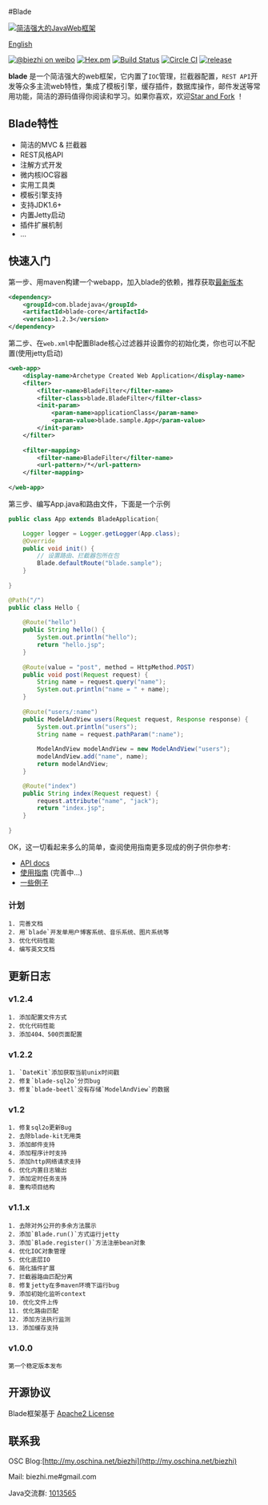 #Blade

[![简洁强大的JavaWeb框架](http://i1.tietuku.com/0c4b9726253b6268.png "简洁强大的JavaWeb框架")](http://bladejava.com)

[English](https://github.com/biezhi/blade/blob/master/README_EN.md)

[![@biezhi on weibo](https://img.shields.io/badge/weibo-%40biezhi-red.svg)](http://weibo.com/u/5238733773)
[![Hex.pm](https://img.shields.io/hexpm/l/plug.svg)](http://www.apache.org/licenses/LICENSE-2.0.html)
[![Build Status](https://api.travis-ci.org/biezhi/blade.svg?branch=master)](https://travis-ci.org/biezhi/blade)
[![Circle CI](https://circleci.com/gh/biezhi/blade/tree/master.svg?style=svg)](https://circleci.com/gh/biezhi/blade/tree/master)
[![release](https://img.shields.io/maven-central/v/com.bladejava/blade.svg)](http://search.maven.org/#search%7Cga%7C1%7Cg%3A%22com.bladejava%22)

**blade** 是一个简洁强大的web框架，它内置了`IOC`管理，拦截器配置，`REST API`开发等众多主流web特性，集成了模板引擎，缓存插件，数据库操作，邮件发送等常用功能，简洁的源码值得你阅读和学习。如果你喜欢，欢迎[Star and Fork](https://github.com/biezhi/blade) ！

## Blade特性

* 简洁的MVC & 拦截器
* REST风格API
* 注解方式开发
* 微内核IOC容器
* 实用工具类
* 模板引擎支持
* 支持JDK1.6+
* 内置Jetty启动
* 插件扩展机制
* ...

## 快速入门
第一步、用maven构建一个webapp，加入blade的依赖，推荐获取[最新版本](LAST_VERSION.md)

```xml
<dependency>
	<groupId>com.bladejava</groupId>
	<artifactId>blade-core</artifactId>
	<version>1.2.3</version>
</dependency>
```
	
第二步、在`web.xml`中配置Blade核心过滤器并设置你的初始化类，你也可以不配置(使用jetty启动)
	
```xml
<web-app>
	<display-name>Archetype Created Web Application</display-name>
	<filter>
		<filter-name>BladeFilter</filter-name>
		<filter-class>blade.BladeFilter</filter-class>
		<init-param>
			<param-name>applicationClass</param-name>
			<param-value>blade.sample.App</param-value>
		</init-param>
	</filter>
	
	<filter-mapping>
		<filter-name>BladeFilter</filter-name>
		<url-pattern>/*</url-pattern>
	</filter-mapping>
	
</web-app>
```

第三步、编写App.java和路由文件，下面是一个示例

```java
public class App extends BladeApplication{

	Logger logger = Logger.getLogger(App.class);
	@Override
	public void init() {
		// 设置路由、拦截器包所在包
		Blade.defaultRoute("blade.sample");
	}
	
}
```

	
```java
@Path("/")
public class Hello {
	
	@Route("hello")
	public String hello() {
		System.out.println("hello");
		return "hello.jsp";
	}
		
	@Route(value = "post", method = HttpMethod.POST)
	public void post(Request request) {
		String name = request.query("name");
		System.out.println("name = " + name);
	}
	
	@Route("users/:name")
	public ModelAndView users(Request request, Response response) {
		System.out.println("users");
		String name = request.pathParam(":name");
		
		ModelAndView modelAndView = new ModelAndView("users");
		modelAndView.add("name", name);
		return modelAndView;
	}

	@Route("index")
	public String index(Request request) {
		request.attribute("name", "jack");
		return "index.jsp";
	}
	
}
```
	
OK，这一切看起来多么的简单，查阅使用指南更多现成的例子供你参考:

+ [API docs](http://bladejava.com/apidocs/)
+ [使用指南](http://bladejava.com/doc/cn/index.html) (完善中...)
+ [一些例子](https://github.com/bladejava)

### 计划
	1. 完善文档
	2. 用`blade`开发单用户博客系统、音乐系统、图片系统等
	3. 优化代码性能
	4. 编写英文文档

## 更新日志

### v1.2.4
	1. 添加配置文件方式
	2. 优化代码性能
	3. 添加404、500页面配置
	
### v1.2.2
	1. `DateKit`添加获取当前unix时间戳
	2. 修复`blade-sql2o`分页bug
	3. 修复`blade-beetl`没有存储`ModelAndView`的数据
	
### v1.2
	1. 修复sql2o更新Bug
	2. 去除blade-kit无用类
	3. 添加邮件支持
	4. 添加程序计时支持
	5. 添加http网络请求支持
	6. 优化内置日志输出
	7. 添加定时任务支持
	8. 重构项目结构
		
### v1.1.x
	1. 去除对外公开的多余方法展示
	2. 添加`Blade.run()`方式运行jetty
	3. 添加`Blade.register()`方法注册bean对象
	4. 优化IOC对象管理
	5. 优化底层IO
	6. 简化插件扩展
	7. 拦截器路由匹配分离
	8. 修复jetty在多maven环境下运行bug 
	9. 添加初始化监听context
	10. 优化文件上传
	11. 优化路由匹配
	12. 添加方法执行监测
	13. 添加缓存支持

### v1.0.0
	第一个稳定版本发布

## 开源协议
Blade框架基于 [Apache2 License](http://www.apache.org/licenses/LICENSE-2.0.html)

## 联系我
OSC Blog:[http://my.oschina.net/biezhi](http://my.oschina.net/biezhi)

Mail: biezhi.me#gmail.com

Java交流群: [1013565](http://shang.qq.com/wpa/qunwpa?idkey=932642920a5c0ef5f1ae902723c4f168c58ea63f3cef1139e30d68145d3b5b2f)
